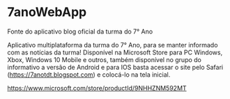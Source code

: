 # 7anoWebApp
Fonte do aplicativo blog oficial da turma do 7° Ano

Aplicativo multiplataforma da turma do 7° Ano, para se manter informado com as notícias da turma! Disponível na Microsoft Store para PC Windows, Xbox, Windows 10 Mobile e outros, também disponível no grupo do informativo a versão de Android e para IOS basta acessar o site pelo Safari (https://7anotdt.blogspot.com) e colocá-lo na tela inicial. 

https://www.microsoft.com/store/productId/9NHHZNM592MT

